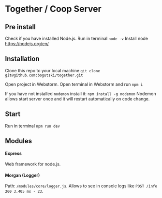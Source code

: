 # Together / Coop Server

## Pre install

Check if you have installed Node.js. Run in terminal `node -v`
Install node https://nodejs.org/en/

## Installation 

Clone this repo to your local machine 
`git clone git@github.com:bogutski/together.git`

Open project in Webstorm.
Open terminal in Webstorm and run `npm i`

If you have not installed `nodemon` install it: `npm install -g nodemon`
Nodemon allows start server once and it will restart automatically on code change. 

## Start 
Run in terminal `npm run dev`

## Modules

#### Express 
Web framework for node.js.

#### Morgan (Logger)
Path: `/modules/core/logger.js`.
Allows to see in console logs like `POST /info 200 3.405 ms - 23`.

